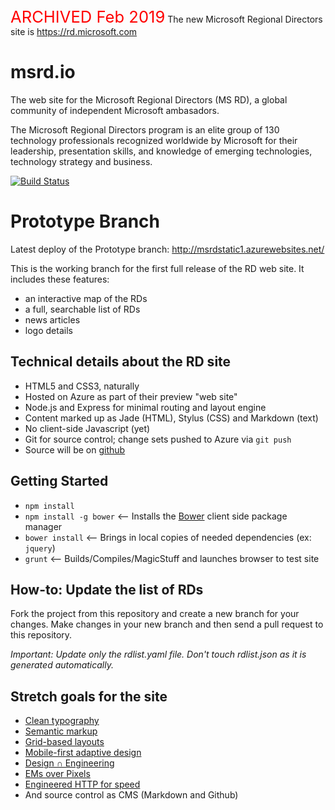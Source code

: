 <span style="color:red;font-size:1.6rem">ARCHIVED Feb 2019</span>
The new Microsoft Regional Directors site is https://rd.microsoft.com

msrd.io
=======
The web site for the Microsoft Regional Directors (MS RD), a global community of independent Microsoft ambasadors.

The Microsoft Regional Directors program is an elite group of 130 technology professionals recognized worldwide by Microsoft for their leadership, presentation skills, and knowledge of emerging technologies, technology strategy and business.

[![Build
Status](https://travis-ci.org/msrd/msrd.io.png)](https://travis-ci.org/msrd/msrd.io)

# Prototype Branch

Latest deploy of the Prototype branch:
http://msrdstatic1.azurewebsites.net/


This is the working branch for the first full release of the RD web
site. It includes these features:

- an interactive map of the RDs
- a full, searchable list of RDs
- news articles
- logo details


Technical details about the RD site
-----------------------------------
- HTML5 and CSS3, naturally
- Hosted on Azure as part of their preview "web site"
- Node.js and Express for minimal routing and layout engine
- Content marked up as Jade (HTML), Stylus (CSS) and Markdown (text)
- No client-side Javascript (yet)
- Git for source control; change sets pushed to Azure via `git push`
- Source will be on [github](http://github.com/msrd/msrd.io)

Getting Started
---------------
 - `npm install`
 - `npm install -g bower` <-- Installs the [Bower](http://bower.io) client side package manager
 - `bower install` <-- Brings in local copies of needed dependencies (ex: `jquery`)
 - `grunt` <-- Builds/Compiles/MagicStuff and launches browser to test site

How-to: Update the list of RDs
------------------------------
Fork the project from this repository and create a new branch for your changes.
Make changes in your new branch and then send a pull request to this repository.

_Important: Update only the rdlist.yaml file. Don't touch rdlist.json as it is generated automatically._

Stretch goals for the site
--------------------------

- [Clean typography][1]
- [Semantic markup][2]
- [Grid-based layouts][3]
- [Mobile-first adaptive design][4]
- [Design ∩ Engineering][5]
- [EMs over Pixels][6]
- [Engineered HTTP for speed][7]
- And source control as CMS (Markdown and Github) 

[1]: http://webtypography.net
[2]: http://html5doctor.com/lets-talk-about-semantics/
[3]: http://typophile.com/files/How%20you%20make%20a%20grid.pdf
[4]: http://www.codeschool.com/courses/journey-into-mobile
[5]: http://www.smashingmagazine.com/2010/02/09/applying-mathematics-to-web-design/
[6]: http://blog.cloudfour.com/the-ems-have-it-proportional-media-queries-ftw/
[7]: http://developer.yahoo.com/performance/rules.html
